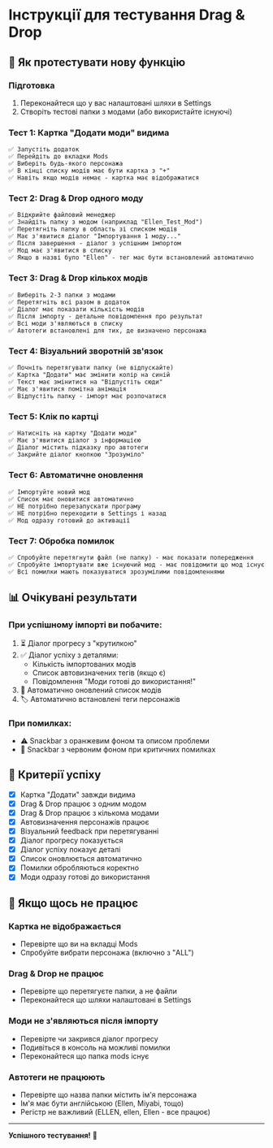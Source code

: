 # Інструкції для тестування Drag & Drop

## 🧪 Як протестувати нову функцію

### Підготовка
1. Переконайтеся що у вас налаштовані шляхи в Settings
2. Створіть тестові папки з модами (або використайте існуючі)

### Тест 1: Картка "Додати моди" видима
```
✅ Запустіть додаток
✅ Перейдіть до вкладки Mods
✅ Виберіть будь-якого персонажа
✅ В кінці списку модів має бути картка з "+"
✅ Навіть якщо модів немає - картка має відображатися
```

### Тест 2: Drag & Drop одного моду
```
✅ Відкрийте файловий менеджер
✅ Знайдіть папку з модом (наприклад "Ellen_Test_Mod")
✅ Перетягніть папку в область зі списком модів
✅ Має з'явитися діалог "Імпортування 1 моду..."
✅ Після завершення - діалог з успішним імпортом
✅ Мод має з'явитися в списку
✅ Якщо в назві було "Ellen" - тег має бути встановлений автоматично
```

### Тест 3: Drag & Drop кількох модів
```
✅ Виберіть 2-3 папки з модами
✅ Перетягніть всі разом в додаток
✅ Діалог має показати кількість модів
✅ Після імпорту - детальне повідомлення про результат
✅ Всі моди з'являються в списку
✅ Автотеги встановлені для тих, де визначено персонажа
```

### Тест 4: Візуальний зворотній зв'язок
```
✅ Почніть перетягувати папку (не відпускайте)
✅ Картка "Додати" має змінити колір на синій
✅ Текст має змінитися на "Відпустіть сюди"
✅ Має з'явитися помітна анімація
✅ Відпустіть папку - імпорт має розпочатися
```

### Тест 5: Клік по картці
```
✅ Натисніть на картку "Додати моди"
✅ Має з'явитися діалог з інформацією
✅ Діалог містить підказку про автотеги
✅ Закрийте діалог кнопкою "Зрозуміло"
```

### Тест 6: Автоматичне оновлення
```
✅ Імпортуйте новий мод
✅ Список має оновитися автоматично
✅ НЕ потрібно перезапускати програму
✅ НЕ потрібно переходити в Settings і назад
✅ Мод одразу готовий до активації
```

### Тест 7: Обробка помилок
```
✅ Спробуйте перетягнути файл (не папку) - має показати попередження
✅ Спробуйте імпортувати вже існуючий мод - має повідомити що мод існує
✅ Всі помилки мають показуватися зрозумілими повідомленнями
```

## 📊 Очікувані результати

### При успішному імпорті ви побачите:
1. ⏳ Діалог прогресу з "крутилкою"
2. ✅ Діалог успіху з деталями:
   - Кількість імпортованих модів
   - Список автовизначених тегів (якщо є)
   - Повідомлення "Моди готові до використання!"
3. 🔄 Автоматично оновлений список модів
4. 🏷️ Автоматично встановлені теги персонажів

### При помилках:
- ⚠️ Snackbar з оранжевим фоном та описом проблеми
- 🔴 Snackbar з червоним фоном при критичних помилках

## 🎯 Критерії успіху

- [x] Картка "Додати" завжди видима
- [x] Drag & Drop працює з одним модом
- [x] Drag & Drop працює з кількома модами
- [x] Автовизначення персонажів працює
- [x] Візуальний feedback при перетягуванні
- [x] Діалог прогресу показується
- [x] Діалог успіху показує деталі
- [x] Список оновлюється автоматично
- [x] Помилки обробляються коректно
- [x] Моди одразу готові до використання

## 🐛 Якщо щось не працює

### Картка не відображається
- Перевірте що ви на вкладці Mods
- Спробуйте вибрати персонажа (включно з "ALL")

### Drag & Drop не працює
- Перевірте що перетягуєте папки, а не файли
- Переконайтеся що шляхи налаштовані в Settings

### Моди не з'являються після імпорту
- Перевірте чи закрився діалог прогресу
- Подивіться в консоль на можливі помилки
- Переконайтеся що папка mods існує

### Автотеги не працюють
- Перевірте що назва папки містить ім'я персонажа
- Ім'я має бути англійською (Ellen, Miyabi, тощо)
- Регістр не важливий (ELLEN, ellen, Ellen - все працює)

---

**Успішного тестування!** 🚀
